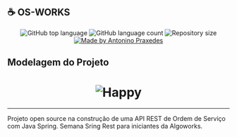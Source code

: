 ## :coffee: OS-WORKS

<p align="center">
  <img alt="GitHub top language" src="https://img.shields.io/github/languages/top/apfjunior/os-works">
  <img alt="GitHub language count" src="https://img.shields.io/github/languages/count/apfjunior/os-works">
  <img alt="Repository size" src="https://img.shields.io/github/repo-size/apfjunior/os-works">
  <a href="https://github.com/apfjunior">
    <img alt="Made by Antonino Praxedes" src="https://img.shields.io/badge/created%20by-Antonino%20Praxedes-blue">
  </a>
</p>

## Modelagem do Projeto

<h1 align="center">
    <img alt="Happy" title="Happy" src="https://i.ibb.co/KVB20Ds/OS.png" />
</h1>

---

Projeto open source na construção de uma API REST de Ordem de Serviço com Java Spring. Semana Sring Rest para iniciantes da Algoworks.
